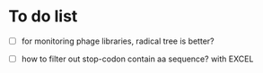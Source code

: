 # To do list

* [ ] for monitoring phage libraries,  radical tree is better?
* [ ] how to filter out stop-codon contain aa sequence? with EXCEL

